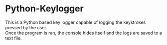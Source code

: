 # Python-Keylogger
This is a Python based key logger capable of logging the keystrokes pressed by the user. <br>Once the program is ran, the console hides itself and the logs are saved to a text file.
